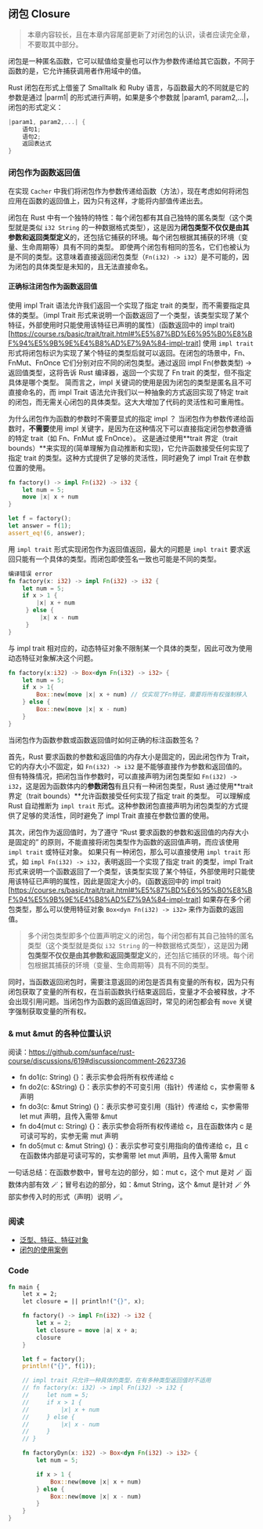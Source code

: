 ## 闭包 Closure

> 本章内容较长，且在本章内容尾部更新了对闭包的认识，读者应读完全章，不要取其中部分。

闭包是一种匿名函数，它可以赋值给变量也可以作为参数传递给其它函数，不同于函数的是，它允许捕获调用者作用域中的值。

Rust 闭包在形式上借鉴了 Smalltalk 和 Ruby 语言，与函数最大的不同就是它的参数是通过 |parm1| 的形式进行声明，如果是多个参数就 |param1, param2,...|，闭包的形式定义：

```rust
|param1, param2,...| {
    语句1;
    语句2;
    返回表达式
}
```

### 闭包作为函数返回值

在实现 `Cacher` 中我们将闭包作为参数传递给函数（方法），现在考虑如何将闭包应用在函数的返回值上，因为只有这样，才能将内部值传递出去。

闭包在 Rust 中有一个独特的特性：每个闭包都有其自己独特的匿名类型（这个类型就是类似 `i32 String` 的一种数据格式类型），这是因为**闭包类型不仅仅是由其参数和返回类型定义**的，还包括它捕获的环境。每个闭包根据其捕获的环境（变量、生命周期等）具有不同的类型。
即使两个闭包有相同的签名，它们也被认为是不同的类型。这意味着直接返回闭包类型（`Fn(i32) -> i32`）是不可能的，因为闭包的具体类型是未知的，且无法直接命名。

#### 正确标注闭包作为函数返回值

使用 impl Trait 语法允许我们返回一个实现了指定 trait 的类型，而不需要指定具体的类型。（impl Trait 形式来说明一个函数返回了一个类型，该类型实现了某个特征，外部使用时只能使用该特征已声明的属性）(函数返回中的 impl trait)[https://course.rs/basic/trait/trait.html#%E5%87%BD%E6%95%B0%E8%BF%94%E5%9B%9E%E4%B8%AD%E7%9A%84-impl-trait]
使用 `impl trait` 形式将闭包标识为实现了某个特征的类型后就可以返回。在闭包的场景中，Fn、FnMut、FnOnce 它们分别对应不同的闭包类型。通过返回 impl Fn(参数类型) -> 返回值类型，这将告诉 Rust 编译器，返回一个实现了 Fn trait 的类型，但不指定具体是哪个类型。
简而言之，impl 关键词的使用是因为闭包的类型是匿名且不可直接命名的，而 impl Trait 语法允许我们以一种抽象的方式返回实现了特定 trait 的闭包，而无需关心闭包的具体类型。这大大增加了代码的灵活性和可重用性。

为什么闭包作为函数的参数时不需要显式的指定 impl ？
当闭包作为参数传递给函数时，**不需要**使用 impl 关键字，是因为在这种情况下可以直接指定闭包参数遵循的特定 trait（如 Fn、FnMut 或 FnOnce）。
这是通过使用**trait 界定（trait bounds）**来实现的(简单理解为自动推断和实现)，它允许函数接受任何实现了指定 trait 的类型。这种方式提供了足够的灵活性，同时避免了 impl Trait 在参数位置的使用。

```rust
fn factory() -> impl Fn(i32) -> i32 {
    let num = 5;
    move |x| x + num
}

let f = factory();
let answer = f(1);
assert_eq!(6, answer);
```

用 `impl trait` 形式实现闭包作为返回值返回，最大的问题是 `impl trait` 要求返回只能有一个具体的类型。而闭包即使签名一致也可能是不同的类型。

```rust
编译错误 error
fn factory(x: i32) -> impl Fn(i32) -> i32 {
    let num = 5;
    if x > 1 {
        |x| x + num
     } else {
         |x| x - num
     }
}
```

与 impl trait 相对应的，动态特征对象不限制某一个具体的类型，因此可改为使用动态特征对象解决这个问题。

```rust
fn factory(x:i32) -> Box<dyn Fn(i32) -> i32> {
    let num = 5;
    if x > 1{
        Box::new(move |x| x + num) // 仅实现了Fn特征，需要将所有权强制移入
    } else {
        Box::new(move |x| x - num)
    }
}
```

当闭包作为函数参数或函数返回值时如何正确的标注函数签名？

首先，Rust 要求函数的参数和返回值的内存大小是固定的，因此闭包作为 Trait，它的内存大小不固定，如 `Fn(i32) -> i32` 是不能够直接作为参数和返回值的。
但有特殊情况，把闭包当作参数时，可以直接声明为闭包类型如 `Fn(i32) -> i32`，这是因为函数体内的**参数闭包**有且只有一种闭包类型，Rust 通过使用**trait 界定（trait bounds）**允许函数接受任何实现了指定 trait 的类型。
可以理解成 Rust 自动推断为 `impl trait` 形式。这种参数闭包直接声明为闭包类型的方式提供了足够的灵活性，同时避免了 impl Trait 直接在参数位置的使用。

其次，闭包作为返回值时，为了遵守 “Rust 要求函数的参数和返回值的内存大小是固定的” 的原则，不能直接将闭包类型作为函数的返回值声明，而应该使用 `impl trait` 或特征对象。
如果只有一种闭包，那么可以直接使用 `impl trait` 形式，如 `impl Fn(i32) -> i32`，表明返回一个实现了指定 trait 的类型，impl Trait 形式来说明一个函数返回了一个类型，该类型实现了某个特征，外部使用时只能使用该特征已声明的属性，因此是固定大小的。(函数返回中的 impl trait)[https://course.rs/basic/trait/trait.html#%E5%87%BD%E6%95%B0%E8%BF%94%E5%9B%9E%E4%B8%AD%E7%9A%84-impl-trait]
如果存在多个闭包类型，那么可以使用特征对象 `Box<dyn Fn(i32) -> i32>` 来作为函数的返回值。

> 多个闭包类型即多个位置声明定义的闭包，每个闭包都有其自己独特的匿名类型（这个类型就是类似 `i32 String` 的一种数据格式类型），这是因为**闭包类型不仅仅是由其参数和返回类型定义**的，还包括它捕获的环境。每个闭包根据其捕获的环境（变量、生命周期等）具有不同的类型。

同时，当函数返回闭包时，需要注意返回的闭包是否具有变量的所有权，因为只有闭包获取了变量的所有权，在当前函数执行结束返回后，变量才不会被释放，才不会出现引用问题。当闭包作为函数的返回值返回时，常见的闭包都会有 `move` 关键字强制获取变量的所有权。

### & mut &mut 的各种位置认识

阅读：https://github.com/sunface/rust-course/discussions/619#discussioncomment-2623736

- fn do1(c: String) {}：表示实参会将所有权传递给 c
- fn do2(c: &String) {}：表示实参的不可变引用（指针）传递给 c，实参需带 & 声明
- fn do3(c: &mut String) {}：表示实参可变引用（指针）传递给 c，实参需带 let mut 声明，且传入需带 &mut
- fn do4(mut c: String) {}：表示实参会将所有权传递给 c，且在函数体内 c 是可读可写的，实参无需 mut 声明
- fn do5(mut c: &mut String) {}：表示实参可变引用指向的值传递给 c，且 c 在函数体内部是可读可写的，实参需带 let mut 声明，且传入需带 &mut

一句话总结：在函数参数中，冒号左边的部分，如：mut c，这个 mut 是对 🪄 函数体内部有效 🪄；冒号右边的部分，如：&mut String，这个 &mut 是针对 🪄 外部实参传入时的形式（声明）说明 🪄。

### 阅读

- [泛型、特征、特征对象](https://course.rs/basic/trait/intro.html)
- [闭包的使用案例](https://www.cnblogs.com/lilpig/p/17022845.html#%E5%A4%8D%E6%9D%82%E4%B8%80%E7%82%B9%E6%8A%8A%E9%97%AD%E5%8C%85%E7%94%A8%E5%9C%A8%E5%87%BD%E6%95%B0%E4%B8%8A)

### Code

```rust
fn main {
    let x = 2;
    let closure = || println!("{}", x);

    fn factory() -> impl Fn(i32) -> i32 {
        let x = 2;
        let closure = move |a| x + a;
        closure
    }

    let f = factory();
    println!("{}", f(1));

    // impl trait 只允许一种具体的类型，在有多种类型返回值时不适用
    // fn factory(x: i32) -> impl Fn(i32) -> i32 {
    //     let num = 5;
    //     if x > 1 {
    //         |x| x + num
    //     } else {
    //         |x| x - num
    //     }
    // }

    fn factoryDyn(x: i32) -> Box<dyn Fn(i32) -> i32> {
        let num = 5;

        if x > 1 {
            Box::new(move |x| x + num)
        } else {
            Box::new(move |x| x - num)
        }
    }
}
```
